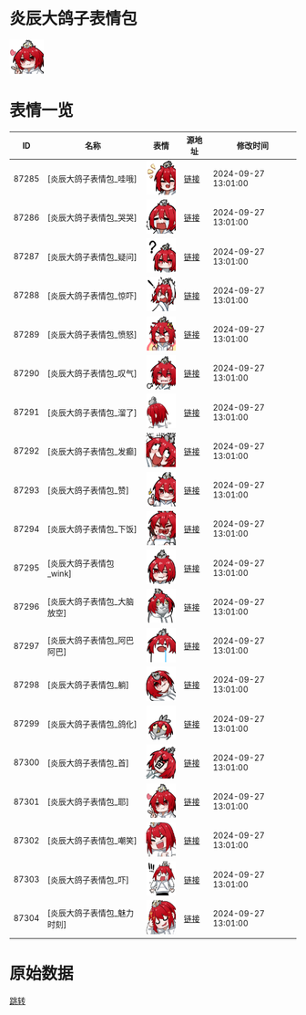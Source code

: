 # 炎辰大鸽子表情包

<img src="./cover.png" height="60" alt="cover" />

# 表情一览

|ID|名称|表情|源地址|修改时间|
|----|----|----|----|----|
|87285|[炎辰大鸽子表情包_哇哦]|<img src="./pic/087285_%5B炎辰大鸽子表情包_哇哦%5D.png" height="60" alt="哇哦"/>|[链接](https://i0.hdslb.com/bfs/garb/b38d42a17842fbf56e3425ab1b9e00a0b28ce03e.png)|2024-09-27 13:01:00|
|87286|[炎辰大鸽子表情包_哭哭]|<img src="./pic/087286_%5B炎辰大鸽子表情包_哭哭%5D.png" height="60" alt="哭哭"/>|[链接](https://i0.hdslb.com/bfs/garb/341f4e5afc450828d1c6bee3f06a29cc2d72ddbc.png)|2024-09-27 13:01:00|
|87287|[炎辰大鸽子表情包_疑问]|<img src="./pic/087287_%5B炎辰大鸽子表情包_疑问%5D.png" height="60" alt="疑问"/>|[链接](https://i0.hdslb.com/bfs/garb/01499b4ec00937854de48b7447302abfecb6a7d7.png)|2024-09-27 13:01:00|
|87288|[炎辰大鸽子表情包_惊吓]|<img src="./pic/087288_%5B炎辰大鸽子表情包_惊吓%5D.png" height="60" alt="惊吓"/>|[链接](https://i0.hdslb.com/bfs/garb/97233efc4bedf02097157522ef605185349b33a3.png)|2024-09-27 13:01:00|
|87289|[炎辰大鸽子表情包_愤怒]|<img src="./pic/087289_%5B炎辰大鸽子表情包_愤怒%5D.png" height="60" alt="愤怒"/>|[链接](https://i0.hdslb.com/bfs/garb/627952c7ed4dee59d0486bba77086a3664dddbaf.png)|2024-09-27 13:01:00|
|87290|[炎辰大鸽子表情包_叹气]|<img src="./pic/087290_%5B炎辰大鸽子表情包_叹气%5D.png" height="60" alt="叹气"/>|[链接](https://i0.hdslb.com/bfs/garb/6a9df011cc3845d02c6c10594e41085a61eef935.png)|2024-09-27 13:01:00|
|87291|[炎辰大鸽子表情包_溜了]|<img src="./pic/087291_%5B炎辰大鸽子表情包_溜了%5D.png" height="60" alt="溜了"/>|[链接](https://i0.hdslb.com/bfs/garb/2be9d137688e1688aac172521af4d9e6bc4355fb.png)|2024-09-27 13:01:00|
|87292|[炎辰大鸽子表情包_发癫]|<img src="./pic/087292_%5B炎辰大鸽子表情包_发癫%5D.png" height="60" alt="发癫"/>|[链接](https://i0.hdslb.com/bfs/garb/972e1c5ce672d1606fb097008e16ab74d1b9ff43.png)|2024-09-27 13:01:00|
|87293|[炎辰大鸽子表情包_赞]|<img src="./pic/087293_%5B炎辰大鸽子表情包_赞%5D.png" height="60" alt="赞"/>|[链接](https://i0.hdslb.com/bfs/garb/b3f4440ca89925bd4b5921c4fbd67feb4d84eb97.png)|2024-09-27 13:01:00|
|87294|[炎辰大鸽子表情包_下饭]|<img src="./pic/087294_%5B炎辰大鸽子表情包_下饭%5D.png" height="60" alt="下饭"/>|[链接](https://i0.hdslb.com/bfs/garb/20ea5da8cf40a93313f9382b15fe7d13b12b03c5.png)|2024-09-27 13:01:00|
|87295|[炎辰大鸽子表情包_wink]|<img src="./pic/087295_%5B炎辰大鸽子表情包_wink%5D.png" height="60" alt="wink"/>|[链接](https://i0.hdslb.com/bfs/garb/89c5a9e8f28be3a0dbb08fcdaf5ffec9bb32848f.png)|2024-09-27 13:01:00|
|87296|[炎辰大鸽子表情包_大脑放空]|<img src="./pic/087296_%5B炎辰大鸽子表情包_大脑放空%5D.png" height="60" alt="大脑放空"/>|[链接](https://i0.hdslb.com/bfs/garb/71885a54f07650b8946c0d924a2e6e4365c163b4.png)|2024-09-27 13:01:00|
|87297|[炎辰大鸽子表情包_阿巴阿巴]|<img src="./pic/087297_%5B炎辰大鸽子表情包_阿巴阿巴%5D.png" height="60" alt="阿巴阿巴"/>|[链接](https://i0.hdslb.com/bfs/garb/be3b557713edacf4d6fc1435c2d4c3de41e67c24.png)|2024-09-27 13:01:00|
|87298|[炎辰大鸽子表情包_躺]|<img src="./pic/087298_%5B炎辰大鸽子表情包_躺%5D.png" height="60" alt="躺"/>|[链接](https://i0.hdslb.com/bfs/garb/8c5923360ec3029b2d43e238c127e612bf550279.png)|2024-09-27 13:01:00|
|87299|[炎辰大鸽子表情包_鸽化]|<img src="./pic/087299_%5B炎辰大鸽子表情包_鸽化%5D.png" height="60" alt="鸽化"/>|[链接](https://i0.hdslb.com/bfs/garb/7e04ca43550d3f87d3c07b80442feb1891ee56b3.png)|2024-09-27 13:01:00|
|87300|[炎辰大鸽子表情包_首]|<img src="./pic/087300_%5B炎辰大鸽子表情包_首%5D.png" height="60" alt="首"/>|[链接](https://i0.hdslb.com/bfs/garb/e5b1a73175c85cc7347dfa789ee01f7fa1278c9a.png)|2024-09-27 13:01:00|
|87301|[炎辰大鸽子表情包_耶]|<img src="./pic/087301_%5B炎辰大鸽子表情包_耶%5D.png" height="60" alt="耶"/>|[链接](https://i0.hdslb.com/bfs/garb/6987f63610971a54c9e59072acc745aa4236bc64.png)|2024-09-27 13:01:00|
|87302|[炎辰大鸽子表情包_嘲笑]|<img src="./pic/087302_%5B炎辰大鸽子表情包_嘲笑%5D.png" height="60" alt="嘲笑"/>|[链接](https://i0.hdslb.com/bfs/garb/271775b30a25c2202e61e9b105dd9f5ea8f21a32.png)|2024-09-27 13:01:00|
|87303|[炎辰大鸽子表情包_吓]|<img src="./pic/087303_%5B炎辰大鸽子表情包_吓%5D.png" height="60" alt="吓"/>|[链接](https://i0.hdslb.com/bfs/garb/f5213c93082ccf217a3f6f8d4b3c08863ee4cae8.png)|2024-09-27 13:01:00|
|87304|[炎辰大鸽子表情包_魅力时刻]|<img src="./pic/087304_%5B炎辰大鸽子表情包_魅力时刻%5D.png" height="60" alt="魅力时刻"/>|[链接](https://i0.hdslb.com/bfs/garb/15ea022e75f07a95c13aa7f1205e3d86c15fdd30.png)|2024-09-27 13:01:00|

# 原始数据

[跳转](./raw.json)

